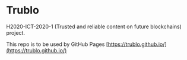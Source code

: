 # Trublo

H2020-ICT-2020-1 (Trusted and reliable content on future blockchains) project.

This repo is to be used by GitHub Pages [https://trublo.github.io/](https://trublo.github.io/)
